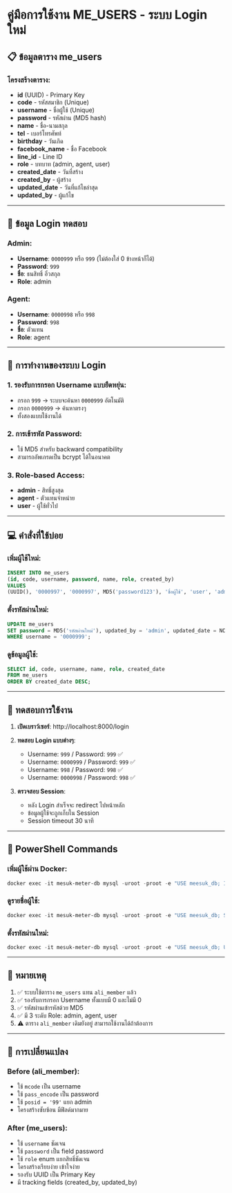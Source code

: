 # คู่มือการใช้งาน ME_USERS - ระบบ Login ใหม่

## 📋 ข้อมูลตาราง me_users

### โครงสร้างตาราง:
- **id** (UUID) - Primary Key
- **code** - รหัสสมาชิก (Unique)
- **username** - ชื่อผู้ใช้ (Unique)
- **password** - รหัสผ่าน (MD5 hash)
- **name** - ชื่อ-นามสกุล
- **tel** - เบอร์โทรศัพท์
- **birthday** - วันเกิด
- **facebook_name** - ชื่อ Facebook
- **line_id** - Line ID
- **role** - บทบาท (admin, agent, user)
- **created_date** - วันที่สร้าง
- **created_by** - ผู้สร้าง
- **updated_date** - วันที่แก้ไขล่าสุด
- **updated_by** - ผู้แก้ไข

---

## 🔐 ข้อมูล Login ทดสอบ

### Admin:
- **Username**: `0000999` หรือ `999` (ไม่ต้องใส่ 0 ข้างหน้าก็ได้)
- **Password**: `999`
- **ชื่อ**: ธนสิทธิ์ อิ๋วสกุล
- **Role**: admin

### Agent:
- **Username**: `0000998` หรือ `998`
- **Password**: `998`
- **ชื่อ**: ตัวแทน
- **Role**: agent

---

## 🎯 การทำงานของระบบ Login

### 1. รองรับการกรอก Username แบบยืดหยุ่น:
- กรอก `999` → ระบบจะค้นหา `0000999` อัตโนมัติ
- กรอก `0000999` → ค้นหาตรงๆ
- ทั้งสองแบบใช้งานได้

### 2. การเข้ารหัส Password:
- ใช้ MD5 สำหรับ backward compatibility
- สามารถอัพเกรดเป็น bcrypt ได้ในอนาคต

### 3. Role-based Access:
- **admin** - สิทธิ์สูงสุด
- **agent** - ตัวแทนจำหน่าย
- **user** - ผู้ใช้ทั่วไป

---

## 💻 คำสั่งที่ใช้บ่อย

### เพิ่มผู้ใช้ใหม่:
```sql
INSERT INTO me_users 
(id, code, username, password, name, role, created_by) 
VALUES
(UUID(), '0000997', '0000997', MD5('password123'), 'ชื่อผู้ใช้', 'user', 'admin');
```

### ตั้งรหัสผ่านใหม่:
```sql
UPDATE me_users 
SET password = MD5('รหัสผ่านใหม่'), updated_by = 'admin', updated_date = NOW() 
WHERE username = '0000999';
```

### ดูข้อมูลผู้ใช้:
```sql
SELECT id, code, username, name, role, created_date 
FROM me_users 
ORDER BY created_date DESC;
```

---

## 🚀 ทดสอบการใช้งาน

1. **เปิดเบราว์เซอร์**: http://localhost:8000/login

2. **ทดสอบ Login แบบต่างๆ**:
   - Username: `999` / Password: `999` ✅
   - Username: `0000999` / Password: `999` ✅
   - Username: `998` / Password: `998` ✅
   - Username: `0000998` / Password: `998` ✅

3. **ตรวจสอบ Session**:
   - หลัง Login สำเร็จจะ redirect ไปหน้าหลัก
   - ข้อมูลผู้ใช้จะถูกเก็บใน Session
   - Session timeout 30 นาที

---

## 🔧 PowerShell Commands

### เพิ่มผู้ใช้ผ่าน Docker:
```powershell
docker exec -it mesuk-meter-db mysql -uroot -proot -e "USE meesuk_db; INSERT INTO me_users (id, code, username, password, name, role, created_by) VALUES (UUID(), '0000997', '0000997', MD5('password'), 'Test User', 'user', 'system');"
```

### ดูรายชื่อผู้ใช้:
```powershell
docker exec -it mesuk-meter-db mysql -uroot -proot -e "USE meesuk_db; SELECT code, username, name, role FROM me_users;"
```

### ตั้งรหัสผ่านใหม่:
```powershell
docker exec -it mesuk-meter-db mysql -uroot -proot -e "USE meesuk_db; UPDATE me_users SET password = MD5('newpass') WHERE username = '0000999';"
```

---

## 📌 หมายเหตุ

1. ✅ ระบบใช้ตาราง `me_users` แทน `ali_member` แล้ว
2. ✅ รองรับการกรอก Username ทั้งแบบมี 0 และไม่มี 0
3. ✅ รหัสผ่านเข้ารหัสด้วย MD5
4. ✅ มี 3 ระดับ Role: admin, agent, user
5. ⚠️ ตาราง `ali_member` เดิมยังอยู่ สามารถใช้งานได้ถ้าต้องการ

---

## 🎉 การเปลี่ยนแปลง

### Before (ali_member):
- ใช้ `mcode` เป็น username
- ใช้ `pass_encode` เป็น password
- ใช้ `posid = '99'` แยก admin
- โครงสร้างซับซ้อน มีฟิลด์มากมาย

### After (me_users):
- ใช้ `username` ชัดเจน
- ใช้ `password` เป็น field password
- ใช้ `role` enum แยกสิทธิ์ชัดเจน
- โครงสร้างเรียบง่าย เข้าใจง่าย
- รองรับ UUID เป็น Primary Key
- มี tracking fields (created_by, updated_by)
